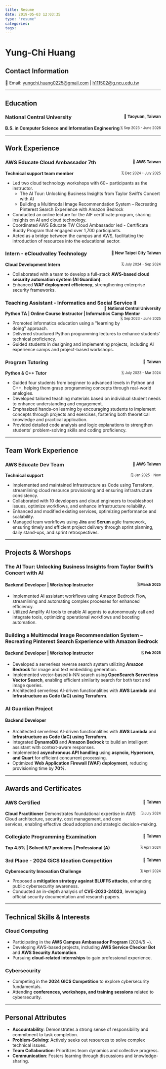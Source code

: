 ```yaml
---
title: Resume
date: 2019-05-03 12:03:35
type: "resume"
categories:
tags:
---
```



# **Yung-Chi Huang**  

## Contact Information  
📧 Email: yungchi.huang0225@gmail.com | h111502@g.ncu.edu.tw  

---

## **Education**  

### **National Central University** <span style="float: right;  font-size: 0.8em;">📍 Taoyuan, Taiwan</span>  
**B.S. in Computer Science and Information Engineering** <span style="float: right;  font-size: 0.8em;">🗓️ Sep 2023 - June 2026</span>  

---


## **Work Experience**  

### **AWS Educate Cloud Ambassador 7th** <span style="float: right;  font-size: 0.8em;">📍 AWS Taiwan</span>  
**Technical support team member** <span style="float: right;  font-size: 0.8em;">🗓️ Dec 2024 - July 2025</span>  

- Led two cloud technology workshops with 60+ participants as the instructor.
    - The AI Tour: Unlocking Business Insights from Taylor Swift’s Concert with AI
    - Building a Multimodal Image Recommendation System – Recreating Pinterest Search Experience with Amazon Bedrock 
- Conducted an online lecture for the AIF certificate program, sharing insights on AI and cloud technology.
- Coordinated AWS Educate TW Cloud Ambassador led - Certificate Buddy Program that engaged over 1,700 participants.
- Acted as a bridge between the campus and AWS, facilitating the introduction of resources into the educational sector.


### **Intern - eCloudvalley Technology** <span style="float: right;  font-size: 0.8em;">📍 New Taipei City Taiwan</span>  
**Cloud Development Intern** <span style="float: right;  font-size: 0.8em;">🗓️ July 2024 - Sep 2024</span>  

- Collaborated with a team to develop a full-stack **AWS-based cloud security automation system (AI Guardian)**.  
- Enhanced **WAF deployment efficiency**, strengthening enterprise security frameworks.  

### **Teaching Assistant - Informatics and Social Service II** <span style="float: right;  font-size: 0.8em;">📍 National Central University</span>  
**Python TA | Online Course Instructor | Informatics Camp Mentor** <span style="float: right;  font-size: 0.8em;">🗓️ Sep 2023 - June 2025</span>  

- Promoted informatics education using a "learning by doing" approach.  
- Delivered structured Python programming lectures to enhance students’ technical proficiency.  
- Guided students in designing and implementing projects, including AI experience camps and project-based workshops.  

### **Program Tutoring** <span style="float: right;  font-size: 0.8em;">📍 Taiwan</span>  
**Python & C++ Tutor** <span style="float: right;  font-size: 0.8em;">🗓️ July 2023 - Mar 2024</span>  

- Guided four students from beginner to advanced levels in Python and C++, helping them grasp programming concepts through real-world analogies.  
- Developed tailored teaching materials based on individual student needs to enhance understanding and engagement.  
- Emphasized hands-on learning by encouraging students to implement concepts through projects and exercises, fostering both theoretical knowledge and practical application.  
- Provided detailed code analysis and logic explanations to strengthen students' problem-solving skills and coding proficiency.  

---
## **Team Work Experience**
### **AWS Educate Dev Team** <span style="float: right;  font-size: 0.8em;">📍 AWS Taiwan</span>  
**Technical support** <span style="float: right;  font-size: 0.8em;">🗓️ Jan 2025 - Now</span>  

- Implemented and maintained Infrastructure as Code using Terraform, streamlining cloud resource provisioning and ensuring infrastructure consistency.
- Collaborated with 10 developers and cloud engineers to troubleshoot issues, optimize workflows, and enhance infrastructure reliability.
- Enhanced and modified existing services, optimizing performance and scalability.
- Managed team workflows using **Jira** and **Scrum** agile framework, ensuring timely and efficient project delivery through sprint planning, daily stand-ups, and sprint retrospectives.


---

## **Projects & Worshops**
### **The AI Tour: Unlocking Business Insights from Taylor Swift’s Concert with AI**
#### **Backend Developer** | **Workshop Instructor** <span style="float: right;  font-size: 0.8em;">🗓️ March 2025</span> 
- Implemented AI assistant workflows using Amazon Bedrock Flow, streamlining and automating complex processes for enhanced efficiency.
- Utilized Amplify AI tools to enable AI agents to autonomously call and integrate tools, optimizing operational workflows and boosting automation.


### **Building a Multimodal Image Recommendation System – Recreating Pinterest Search Experience with Amazon Bedrock** 
#### **Backend Developer** | **Workshop Instructor** <span style="float: right;  font-size: 0.8em;"> 🗓️ Feb 2025</span> 
- Developed a serverless reverse search system utilizing **Amazon Bedrock** for image and text embedding generation. 
- Implemented vector-based k-NN search using **OpenSearch Serverless Vector Search**, enabling efficient similarity search for both text and image queries.
- Architected serverless AI-driven functionalities with **AWS Lambda** and **Infrastructure as Code (IaC) using Terraform**.

### **AI Guardian Project** 
#### **Backend Developer** 
- Architected serverless AI-driven functionalities with **AWS Lambda** and **Infrastructure as Code (IaC) using Terraform**.  
- Integrated **DynamoDB** and **Amazon Bedrock** to build an intelligent assistant with context-aware responses.  
- Implemented **asynchronous API handling** using **asyncio, Hypercorn, and Quart** for efficient concurrent processing.  
- Optimized **Web Application Firewall (WAF) deployment**, reducing provisioning time by **70%**.  

---

## **Awards and Certificates**  
### **AWS Certified** <span style="float: right;  font-size: 0.8em;">📍 Taiwan</span>  
**Cloud Practitioner** <span style="float: right;  font-size: 0.8em;">🗓️ July 2024</span> 
Demonstrates foundational expertise in AWS Cloud architecture, security, cost management, and core services, enabling effective cloud adoption and strategic decision-making.

### **Collegiate Programming Examination** <span style="float: right;  font-size: 0.8em;">📍 Taiwan</span>  
**Top 4.5% | Solved 5/7 problems | Professional (A)** <span style="float: right;  font-size: 0.8em;">🗓️ April 2024</span>  

### **3rd Place - 2024 GiCS Ideation Competition** <span style="float: right;  font-size: 0.8em;">📍 Taiwan</span>  
**Cybersecurity Innovation Challenge** <span style="float: right;  font-size: 0.8em;">🗓️ April 2024</span>  

- Proposed a **mitigation strategy against BLUFFS attacks**, enhancing public cybersecurity awareness.  
- Conducted an in-depth analysis of **CVE-2023-24023**, leveraging official security documentation and research papers.  

---

## **Technical Skills & Interests**  

### **Cloud Computing**  
- Participating in the **AWS Campus Ambassador Program** (2024/5 ~).  
- Developing AWS-based projects, including **AWS Service Checker Bot** and **AWS Security Automation**.  
- Pursuing **cloud-related internships** to gain professional experience.  

### **Cybersecurity**  
- Competing in the **2024 GICS Competition** to explore cybersecurity fundamentals.  
- Attending **conferences, workshops, and training sessions** related to cybersecurity.  

---

## **Personal Attributes**  
- **Accountability**: Demonstrates a strong sense of responsibility and commitment to task completion.  
- **Problem-Solving**: Actively seeks out resources to solve complex technical issues.  
- **Team Collaboration**: Prioritizes team dynamics and collective progress.  
- **Communication**: Fosters learning through discussions and knowledge-sharing.  
